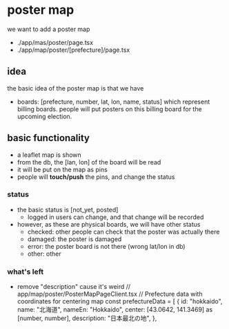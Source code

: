 # poster map
we want to add a poster map
- ./app/mas/poster/page.tsx
- ./app/map/poster/[prefecture]/page.tsx

## idea
the basic idea of the poster map is that we have
- boards: [prefecture, number, lat, lon, name, status]
which represent billing boards. people will put posters on this billing board for the upcoming election.

## basic functionality
- a leaflet map is shown
- from the db, the [lan, lon] of the board will be read
- it will be put on the map as pins
- people will **touch/push** the pins, and change the status

### status
- the basic status is [not_yet, posted]
    - logged in users can change, and that change will be recorded
- however, as these are physical boards, we will have other status
    - checked: other people can check that the poster was actually there
    - damaged: the poster is damaged
    - error: the poster board is not there (wrong lat/lon in db)
    - other: other

### what's left
- remove "description" cause it's weird
// app/map/poster/PosterMapPageClient.tsx
// Prefecture data with coordinates for centering map
const prefectureData = [
  {
    id: "hokkaido",
    name: "北海道",
    nameEn: "Hokkaido",
    center: [43.0642, 141.3469] as [number, number],
    description: "日本最北の地",
  },
